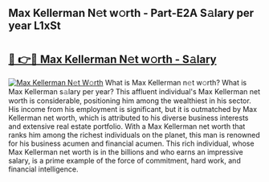 ## Max Kellerman N𝚎t w𝚘rth - Part-E2A S𝚊lary per year L1xSt

# <h2><a href="http://gc5774n.nevu.top/?p=Max+Kellerman">🔗 👉🔴 Max Kellerman N𝚎t w𝚘rth - S𝚊lary</a></h2>

[![Max Kellerman N𝚎t W𝚘rth](https://i.imgur.com/Oavwk0R.jpeg)](http://gc5774n.nevu.top/?p=Max+Kellerman)
What is Max Kellerman n𝚎t w𝚘rth? What is Max Kellerman s𝚊lary per year?
This affluent individual's Max Kellerman net worth is considerable, positioning him among the wealthiest in his sector. His income from his employment is significant, but it is outmatched by Max Kellerman net worth, which is attributed to his diverse business interests and extensive real estate portfolio. With a Max Kellerman net worth that ranks him among the richest individuals on the planet, this man is renowned for his business acumen and financial acumen. This rich individual, whose Max Kellerman net worth is in the billions and who earns an impressive salary, is a prime example of the force of commitment, hard work, and financial intelligence.
